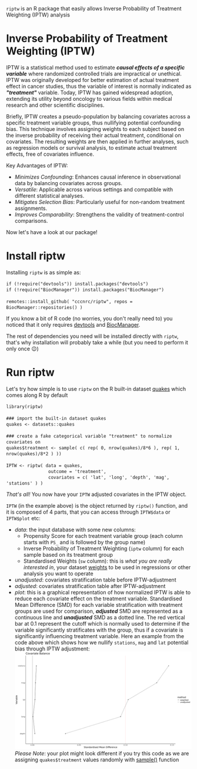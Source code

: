 `riptw` is an R package that easily allows Inverse Probability of Treatment Weighting (IPTW) analysis

# Inverse Probability of Treatment Weighting (IPTW)
IPTW is a statistical method used to estimate ***causal effects of a specific variable*** where randomized controlled trials are impractical or unethical. IPTW was originally developed for better estimation of actual treatment effect in cancer studies, thus the variable of interest is normally indicated as ***"treatment"*** variable.  Today, IPTW has gained widespread adoption, extending its utility beyond oncology to various fields within medical research and other scientific disciplines.

Briefly, IPTW creates a pseudo-population by balancing covariates across a specific treatment variable groups, thus nullifying potential confounding bias. This technique involves assigning weights to each subject based on the inverse probability of receiving their actual treatment, conditional on covariates. The resulting weights are then applied in further analyses, such as regression models or survival analysis, to estimate actual treatment effects, free of covariates influence.

Key Advantages of IPTW:
- *Minimizes Confounding*: Enhances causal inference in observational data by balancing covariates across groups.
- *Versatile*: Applicable across various settings and compatible with different statistical analyses.
- *Mitigates Selection Bias*: Particularly useful for non-random treatment assignments.
- *Improves Comparability*: Strengthens the validity of treatment-control comparisons.

Now let's have a look at our package!

# Install riptw
Installing `riptw` is as simple as:
```
if (!require("devtools")) install.packages("devtools")
if (!require("BiocManager")) install.packages("BiocManager")

remotes::install_github( "cccnrc/riptw", repos = BiocManager::repositories() )
```
If you know a bit of R code (no worries, you don't really need to) you noticed that it only requires [devtools](https://devtools.r-lib.org/) and [BiocManager](https://cran.r-project.org/web/packages/BiocManager/vignettes/BiocManager.html).

The rest of dependencies you need will be installed directly with `riptw`, that's why installation will probably take a while (but you need to perform it only once :wink:)

# Run riptw
Let's try how simple is to use `riptw` on the R built-in dataset [quakes](https://www.rdocumentation.org/packages/datasets/versions/3.6.2/topics/quakes) which comes along R by default
```
library(riptw)

### import the built-in dataset quakes
quakes <- datasets::quakes

### create a fake categorical variable "treatment" to normalize covariates on
quakes$treatment <- sample( c( rep( 0, nrow(quakes)/8*6 ), rep( 1, nrow(quakes)/8*2 ) ))

IPTW <- riptw( data = quakes,
                outcome = 'treatment',
                covariates = c( 'lat', 'long', 'depth', 'mag', 'stations' ) )
```
_That's all!_ You now have your `IPTW` adjusted covariates in the IPTW object.

`IPTW` (in the example above) is the object returned by `riptw()` function, and it is composed of 4 parts, that you can access through `IPTW$data` or `IPTW$plot` etc:
- *data*: the input database with some new columns:
    - Propensity Score for each treatment variable group (each column starts with `PS_` and is followed by the group name)
    - Inverse Probability of Treatment Weighting (`iptw` column) for each sample based on its treatment group
    - Standardised Weights (`sw` column): this is _what you are really interested in_, your dataset [weights](https://www.statology.org/weighted-least-squares-in-r/) to be used in regressions or other analysis you want to operate
- *unadjusted*: covariates stratification table before IPTW-adjustment
- *adjusted*: covariates stratification table after IPTW-adjustment
- *plot*: this is a graphical representation of how normalized IPTW is able to reduce each covariate effect on the treatment variable. Standardised Mean Difference (SMD) for each variable stratification with treatment groups are used for comparison, ***adjusted*** SMD are represented as a continuous line and ***unadjusted*** SMD as a dotted line. The red vertical bar at 0.1 represent the cutoff which is normally used to determine if the variable significantly stratificates with the group, thus if a covariate is significantly influencing treatment variable. Here an example from the code above which shows how we nullify `stations`, `mag` and `lat` potential bias through IPTW adjustment:
![riptw() SMD reduction plot](plots/smd0.png)
*Please Note*: your plot might look different if you try this code as we are assigning `quakes$treatment` values randomly with [sample()](https://www.rdocumentation.org/packages/base/versions/3.6.2/topics/sample) function
